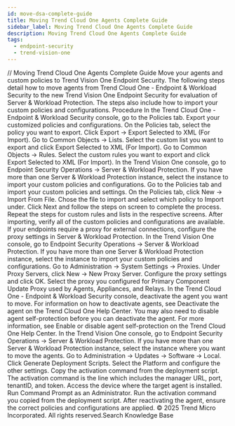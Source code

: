 ```yaml
---
id: move-dsa-complete-guide
title: Moving Trend Cloud One Agents Complete Guide
sidebar_label: Moving Trend Cloud One Agents Complete Guide
description: Moving Trend Cloud One Agents Complete Guide
tags:
  - endpoint-security
  - trend-vision-one
---
```


/*<![CDATA[*/ $('#title').html($('meta[name=map-description]').attr('content')); /*]]>*/ Moving Trend Cloud One Agents Complete Guide Move your agents and custom policies to Trend Vision One Endpoint Security. The following steps detail how to move agents from Trend Cloud One - Endpoint & Workload Security to the new Trend Vision One Endpoint Security for evaluation of Server & Workload Protection. The steps also include how to import your custom policies and configurations. Procedure In the Trend Cloud One - Endpoint & Workload Security console, go to the Policies tab. Export your customized policies and configurations. On the Policies tab, select the policy you want to export. Click Export → Export Selected to XML (For Import). Go to Common Objects → Lists. Select the custom list you want to export and click Export Selected to XML (For Import). Go to Common Objects → Rules. Select the custom rules you want to export and click Export Selected to XML (For Import). In the Trend Vision One console, go to Endpoint Security Operations → Server & Workload Protection. If you have more than one Server & Workload Protection instance, select the instance to import your custom policies and configurations. Go to the Policies tab and import your custom policies and settings. On the Policies tab, click New → Import From File. Chose the file to import and select which policy to Import under. Click Next and follow the steps on screen to complete the process. Repeat the steps for custom rules and lists in the respective screens. After importing, verify all of the custom policies and configurations are available. If your endpoints require a proxy for external connections, configure the proxy settings in Server & Workload Protection. In the Trend Vision One console, go to Endpoint Security Operations → Server & Workload Protection. If you have more than one Server & Workload Protection instance, select the instance to import your custom policies and configurations. Go to Administration → System Settings → Proxies. Under Proxy Servers, click New → New Proxy Server. Configure the proxy settings and click OK. Select the proxy you configured for Primary Component Update Proxy used by Agents, Appliances, and Relays. In the Trend Cloud One - Endpoint & Workload Security console, deactivate the agent you want to move. For information on how to deactivate agents, see Deactivate the agent on the Trend Cloud One Help Center. You may also need to disable agent self-protection before you can deactivate the agent. For more information, see Enable or disable agent self-protection on the Trend Cloud One Help Center. In the Trend Vision One console, go to Endpoint Security Operations → Server & Workload Protection. If you have more than one Server & Workload Protection instance, select the instance where you want to move the agents. Go to Administration → Updates → Software → Local. Click Generate Deployment Scripts. Select the Platform and configure the other settings. Copy the activation command from the deployment script. The activation command is the line which includes the manager URL, port, tenantID, and token. Access the device where the target agent is installed. Run Command Prompt as an Administrator. Run the activation command you copied from the deployment script. After reactivating the agent, ensure the correct policies and configurations are applied. © 2025 Trend Micro Incorporated. All rights reserved.Search Knowledge Base